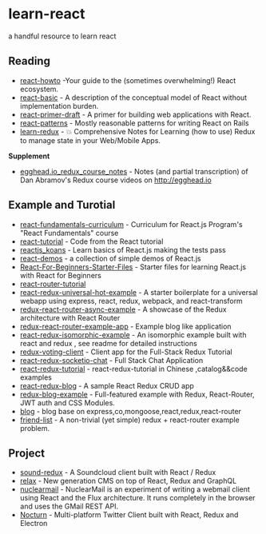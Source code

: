 # learn-react
a handful resource to learn react

## Reading
* [react-howto](https://github.com/petehunt/react-howto) -Your guide to the (sometimes overwhelming!) React ecosystem.
* [react-basic](https://github.com/reactjs/react-basic) - A description of the conceptual model of React without implementation burden.
* [react-primer-draft](https://github.com/mikechau/react-primer-draft) - A primer for building web applications with React.
* [react-patterns](https://github.com/planningcenter/react-patterns) - Mostly reasonable patterns for writing React on Rails
* [learn-redux](https://github.com/dwyl/learn-redux) - 💥 Comprehensive Notes for Learning (how to use) Redux to manage state in your Web/Mobile Apps.

**Supplement**
* [egghead.io_redux_course_notes](https://github.com/tayiorbeii/egghead.io_redux_course_notes) - Notes (and partial transcription) of Dan Abramov's Redux course videos on http://egghead.io


## Example and Turotial
* [react-fundamentals-curriculum](https://github.com/ReactjsProgram/react-fundamentals-curriculum) - Curriculum for React.js Program's "React Fundamentals" course
* [react-tutorial](https://github.com/reactjs/react-tutorial) - Code from the React tutorial
* [reactjs_koans](https://github.com/arkency/reactjs_koans) - Learn basics of React.js making the tests pass
* [react-demos](https://github.com/ruanyf/react-demos) - a collection of simple demos of React.js
* [React-For-Beginners-Starter-Files](https://github.com/wesbos/React-For-Beginners-Starter-Files) - Starter files for learning React.js with React for Beginners
* [react-router-tutorial](https://github.com/reactjs/react-router-tutorial)
* [react-redux-universal-hot-example](https://github.com/erikras/react-redux-universal-hot-example) - A starter boilerplate for a universal webapp using express, react, redux, webpack, and react-transform
* [redux-react-router-async-example](https://github.com/emmenko/redux-react-router-async-example) - A showcase of the Redux architecture with React Router
* [redux-react-router-example-app](https://github.com/knowbody/redux-react-router-example-app) - Example blog like application
* [react-redux-isomorphic-example](https://github.com/coodoo/react-redux-isomorphic-example) - An isomorphic example built with react and redux , see readme for detailed instructions
* [redux-voting-client](https://github.com/teropa/redux-voting-client) - Client app for the Full-Stack Redux Tutorial
* [react-redux-socketio-chat](https://github.com/raineroviir/react-redux-socketio-chat) - Full Stack Chat Application
* [react-redux-tutorial](https://github.com/lewis617/react-redux-tutorial) - react-redux-tutorial in Chinese ,catalog&&code examples
* [react-redux-blog](https://github.com/rajaraodv/react-redux-blog) - A sample React Redux CRUD app
* [redux-blog-example](https://github.com/GetExpert/redux-blog-example) - Full-featured example with Redux, React-Router, JWT auth and CSS Modules.
* [blog](https://github.com/mhbseal/blog) - blog base on express,co,mongoose,react,redux,react-router
* [friend-list](https://github.com/DerekCuevas/friend-list) - A non-trivial (yet simple) redux + react-router example problem.


## Project

* [sound-redux](https://github.com/andrewngu/sound-redux) - A Soundcloud client built with React / Redux
* [relax](https://github.com/relax/relax) - New generation CMS on top of React, Redux and GraphQL
* [nuclearmail](https://github.com/ianobermiller/nuclearmail) - NuclearMail is an experiment of writing a webmail client using React and the Flux architecture. It runs completely in the browser and uses the GMail REST API.
* [Nocturn](https://github.com/k0kubun/Nocturn) - Multi-platform Twitter Client built with React, Redux and Electron





